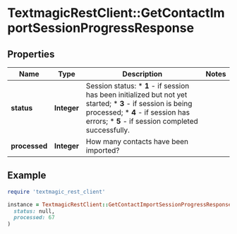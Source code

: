 # TextmagicRestClient::GetContactImportSessionProgressResponse

## Properties

| Name | Type | Description | Notes |
| ---- | ---- | ----------- | ----- |
| **status** | **Integer** | Session status: * **1** - if session has been initialized but not yet started; * **3** - if session is being processed; * **4** - if session has errors; * **5** - if session completed successfully.  |  |
| **processed** | **Integer** | How many contacts have been imported? |  |

## Example

```ruby
require 'textmagic_rest_client'

instance = TextmagicRestClient::GetContactImportSessionProgressResponse.new(
  status: null,
  processed: 67
)
```

